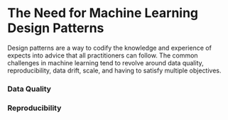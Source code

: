 # The Need for Machine Learning Design Patterns

Design patterns are a way to codify the knowledge and experience of expects into advice that all practitioners can follow. The common challenges in machine learning tend to revolve around data quality, reproducibility, data drift, scale, and having to satisfy multiple objectives.



### Data Quality



### Reproducibility





